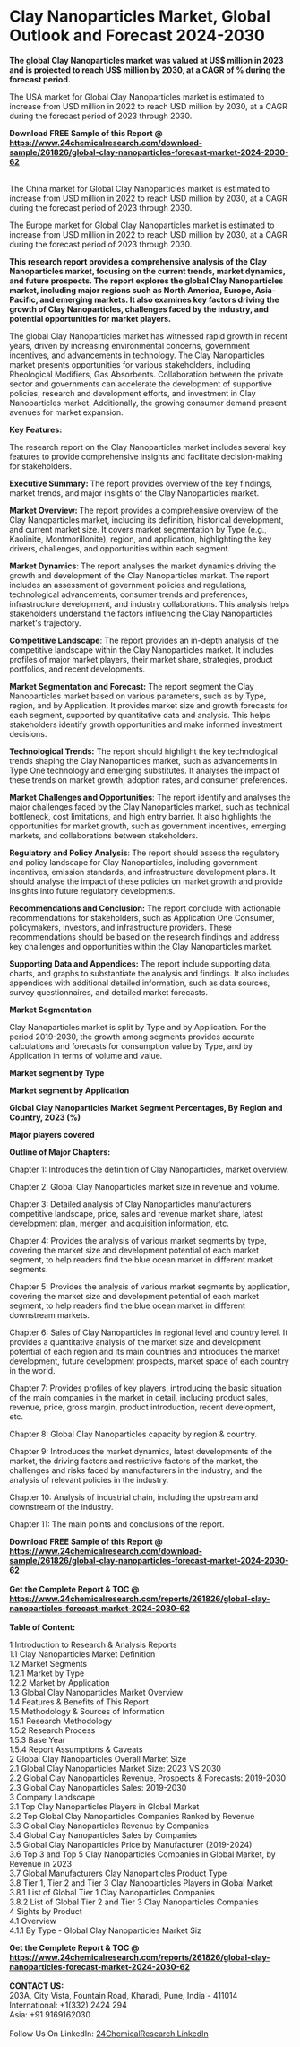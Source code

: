 <h1>Clay Nanoparticles Market, Global Outlook and Forecast 2024-2030</h1><p><strong>The global Clay Nanoparticles market was valued at US$ million in 2023 and is projected to reach US$ million by 2030, at a CAGR of % during the forecast period.</strong></p><p>
</p><p>The USA market for Global Clay Nanoparticles market is estimated to increase from USD million in 2022 to reach USD million by 2030, at a CAGR during the forecast period of 2023 through 2030.</p><div><b>Download FREE Sample of this Report @ 
            <a href="https://www.24chemicalresearch.com/download-sample/261826/global-clay-nanoparticles-forecast-market-2024-2030-62">
            https://www.24chemicalresearch.com/download-sample/261826/global-clay-nanoparticles-forecast-market-2024-2030-62</a></b></div><br><p>
</p><p>The China market for Global Clay Nanoparticles market is estimated to increase from USD million in 2022 to reach USD million by 2030, at a CAGR during the forecast period of 2023 through 2030.</p><p>
</p><p>The Europe market for Global Clay Nanoparticles market is estimated to increase from USD million in 2022 to reach USD million by 2030, at a CAGR during the forecast period of 2023 through 2030.</p><p>
</p><p><strong>This research report provides a comprehensive analysis of the Clay Nanoparticles market, focusing on the current trends, market dynamics, and future prospects. The report explores the global Clay Nanoparticles market, including major regions such as North America, Europe, Asia-Pacific, and emerging markets. It also examines key factors driving the growth of Clay Nanoparticles, challenges faced by the industry, and potential opportunities for market players.</strong></p><p>
The global Clay Nanoparticles market has witnessed rapid growth in recent years, driven by increasing environmental concerns, government incentives, and advancements in technology. The Clay Nanoparticles market presents opportunities for various stakeholders, including Rheological Modifiers, Gas Absorbents. Collaboration between the private sector and governments can accelerate the development of supportive policies, research and development efforts, and investment in Clay Nanoparticles market. Additionally, the growing consumer demand present avenues for market expansion.</p><p>
<strong>Key Features:</strong></p><p>
The research report on the Clay Nanoparticles market includes several key features to provide comprehensive insights and facilitate decision-making for stakeholders.</p><p>
<strong>Executive Summary: </strong>The report provides overview of the key findings, market trends, and major insights of the Clay Nanoparticles market.</p><p>
<strong>Market Overview: </strong>The report provides a comprehensive overview of the Clay Nanoparticles market, including its definition, historical development, and current market size. It covers market segmentation by Type (e.g., Kaolinite, Montmorillonite), region, and application, highlighting the key drivers, challenges, and opportunities within each segment.</p><p>
<strong>Market Dynamics</strong>: The report analyses the market dynamics driving the growth and development of the Clay Nanoparticles market. The report includes an assessment of government policies and regulations, technological advancements, consumer trends and preferences, infrastructure development, and industry collaborations. This analysis helps stakeholders understand the factors influencing the Clay Nanoparticles market's trajectory.</p><p>
<strong>Competitive Landscape</strong>: The report provides an in-depth analysis of the competitive landscape within the Clay Nanoparticles market. It includes profiles of major market players, their market share, strategies, product portfolios, and recent developments.</p><p>
<strong>Market Segmentation and Forecast:</strong> The report segment the Clay Nanoparticles market based on various parameters, such as by Type, region, and by Application. It provides market size and growth forecasts for each segment, supported by quantitative data and analysis. This helps stakeholders identify growth opportunities and make informed investment decisions.</p><p>
<strong>Technological Trends:</strong> The report should highlight the key technological trends shaping the Clay Nanoparticles market, such as advancements in Type One technology and emerging substitutes. It analyses the impact of these trends on market growth, adoption rates, and consumer preferences.</p><p>
<strong>Market Challenges and Opportunities</strong>: The report identify and analyses the major challenges faced by the Clay Nanoparticles market, such as technical bottleneck, cost limitations, and high entry barrier. It also highlights the opportunities for market growth, such as government incentives, emerging markets, and collaborations between stakeholders.</p><p>
<strong>Regulatory and Policy Analysis</strong>: The report should assess the regulatory and policy landscape for Clay Nanoparticles, including government incentives, emission standards, and infrastructure development plans. It should analyse the impact of these policies on market growth and provide insights into future regulatory developments.</p><p>
<strong>Recommendations and Conclusion:</strong> The report conclude with actionable recommendations for stakeholders, such as Application One Consumer, policymakers, investors, and infrastructure providers. These recommendations should be based on the research findings and address key challenges and opportunities within the Clay Nanoparticles market.</p><p>
<strong>Supporting Data and Appendices:</strong> The report include supporting data, charts, and graphs to substantiate the analysis and findings. It also includes appendices with additional detailed information, such as data sources, survey questionnaires, and detailed market forecasts.</p><p>
<strong>Market Segmentation</strong></p><p>
Clay Nanoparticles market is split by Type and by Application. For the period 2019-2030, the growth among segments provides accurate calculations and forecasts for consumption value by Type, and by Application in terms of volume and value.</p><p>
<strong>Market segment by Type</strong></p><p>
</p><p>
</p><p><strong>Market segment by Application</strong></p><p>
</p><p>
</p><p><strong>Global Clay Nanoparticles Market Segment Percentages, By Region and Country, 2023 (%)</strong></p><p>
</p><p>
</p><p><strong>Major players covered</strong></p><p>
</p><p>
</p><p><strong>Outline of Major Chapters:</strong></p><p>
Chapter 1: Introduces the definition of Clay Nanoparticles, market overview.</p><p>
Chapter 2: Global Clay Nanoparticles market size in revenue and volume.</p><p>
Chapter 3: Detailed analysis of Clay Nanoparticles manufacturers competitive landscape, price, sales and revenue market share, latest development plan, merger, and acquisition information, etc.</p><p>
Chapter 4: Provides the analysis of various market segments by type, covering the market size and development potential of each market segment, to help readers find the blue ocean market in different market segments.</p><p>
Chapter 5: Provides the analysis of various market segments by application, covering the market size and development potential of each market segment, to help readers find the blue ocean market in different downstream markets.</p><p>
Chapter 6: Sales of Clay Nanoparticles in regional level and country level. It provides a quantitative analysis of the market size and development potential of each region and its main countries and introduces the market development, future development prospects, market space of each country in the world.</p><p>
Chapter 7: Provides profiles of key players, introducing the basic situation of the main companies in the market in detail, including product sales, revenue, price, gross margin, product introduction, recent development, etc.</p><p>
Chapter 8: Global Clay Nanoparticles capacity by region &amp; country.</p><p>
Chapter 9: Introduces the market dynamics, latest developments of the market, the driving factors and restrictive factors of the market, the challenges and risks faced by manufacturers in the industry, and the analysis of relevant policies in the industry.</p><p>
Chapter 10: Analysis of industrial chain, including the upstream and downstream of the industry.</p><p>
Chapter 11: The main points and conclusions of the report.</p><div><b>Download FREE Sample of this Report @ 
            <a href="https://www.24chemicalresearch.com/download-sample/261826/global-clay-nanoparticles-forecast-market-2024-2030-62">
            https://www.24chemicalresearch.com/download-sample/261826/global-clay-nanoparticles-forecast-market-2024-2030-62</a></b></div><br><div><b>Get the Complete Report & TOC @ 
            <a href="https://www.24chemicalresearch.com/reports/261826/global-clay-nanoparticles-forecast-market-2024-2030-62">
            https://www.24chemicalresearch.com/reports/261826/global-clay-nanoparticles-forecast-market-2024-2030-62</a></b></div><br>
            <b>Table of Content:</b><p>1 Introduction to Research & Analysis Reports<br />
    1.1 Clay Nanoparticles Market Definition<br />
    1.2 Market Segments<br />
        1.2.1 Market by Type<br />
        1.2.2 Market by Application<br />
    1.3 Global Clay Nanoparticles Market Overview<br />
    1.4 Features & Benefits of This Report<br />
    1.5 Methodology & Sources of Information<br />
        1.5.1 Research Methodology<br />
        1.5.2 Research Process<br />
        1.5.3 Base Year<br />
        1.5.4 Report Assumptions & Caveats<br />
2 Global Clay Nanoparticles Overall Market Size<br />
    2.1 Global Clay Nanoparticles Market Size: 2023 VS 2030<br />
    2.2 Global Clay Nanoparticles Revenue, Prospects & Forecasts: 2019-2030<br />
    2.3 Global Clay Nanoparticles Sales: 2019-2030<br />
3 Company Landscape<br />
    3.1 Top Clay Nanoparticles Players in Global Market<br />
    3.2 Top Global Clay Nanoparticles Companies Ranked by Revenue<br />
    3.3 Global Clay Nanoparticles Revenue by Companies<br />
    3.4 Global Clay Nanoparticles Sales by Companies<br />
    3.5 Global Clay Nanoparticles Price by Manufacturer (2019-2024)<br />
    3.6 Top 3 and Top 5 Clay Nanoparticles Companies in Global Market, by Revenue in 2023<br />
    3.7 Global Manufacturers Clay Nanoparticles Product Type<br />
    3.8 Tier 1, Tier 2 and Tier 3 Clay Nanoparticles Players in Global Market<br />
        3.8.1 List of Global Tier 1 Clay Nanoparticles Companies<br />
        3.8.2 List of Global Tier 2 and Tier 3 Clay Nanoparticles Companies<br />
4 Sights by Product<br />
    4.1 Overview<br />
        4.1.1 By Type - Global Clay Nanoparticles Market Siz</p><div><b>Get the Complete Report & TOC @ 
            <a href="https://www.24chemicalresearch.com/reports/261826/global-clay-nanoparticles-forecast-market-2024-2030-62">
            https://www.24chemicalresearch.com/reports/261826/global-clay-nanoparticles-forecast-market-2024-2030-62</a></b></div><br><b>CONTACT US:</b><br>
            203A, City Vista, Fountain Road, Kharadi, Pune, India - 411014<br>
            International: +1(332) 2424 294<br>
            Asia: +91 9169162030 <br><br>
            Follow Us On LinkedIn: <a href="https://www.linkedin.com/company/24chemicalresearch/">24ChemicalResearch LinkedIn</a>